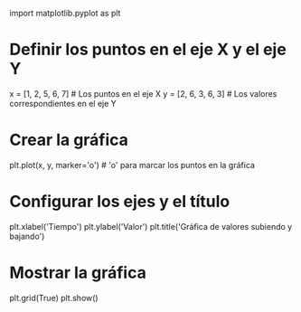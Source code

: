 import matplotlib.pyplot as plt

# Definir los puntos en el eje X y el eje Y
x = [1, 2, 5, 6,  7]  # Los puntos en el eje X
y = [2, 6, 3, 6, 3]  # Los valores correspondientes en el eje Y

# Crear la gráfica
plt.plot(x, y, marker='o')  # 'o' para marcar los puntos en la gráfica

# Configurar los ejes y el título
plt.xlabel('Tiempo')
plt.ylabel('Valor')
plt.title('Gráfica de valores subiendo y bajando')

# Mostrar la gráfica
plt.grid(True)
plt.show()


